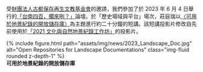 受[財團法人古都保存再生文教基金會](http://www.fhccr.org.tw/)的邀請，我們參加了於 2023 年 6 月 4 日舉行的[「台南四百，擱來咧？」](https://artouch.com/art-views/cultural-policy/content-110719.html)論壇。於「歷史場域與平台」場次，莊庭瑞以[〈可用於地景紀錄的開放儲存庫〉](https://m.odw.tw/u/trc/m/tainan-400-talk/)為主題進行約二十分鐘的短講。該短講投影片修改自先前使用於[「2021 文化與自然地景紀錄工作坊」](https://pid.depositar.io/ark:37281/k5z9s6309)的投影片。

<div class="row">
    <div class="col-sm mt-3 mt-md-0">
        {% include figure.html path="assets/img/news/2023_Landscape_Doc.jpg" alt="Open Repositories for Landscape Documentations" class="img-fluid rounded z-depth-1" %}
    </div>
</div>
<div class="caption">
    <b>可用於地景紀錄的開放儲存庫</b>
</div>
